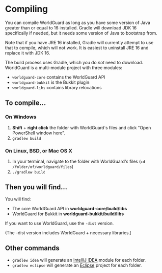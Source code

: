 Compiling
=========

You can compile WorldGuard as long as you have some version of Java greater than or equal to 16 installed. Gradle will download JDK 16 specifically if needed,
but it needs some version of Java to bootstrap from.

Note that if you have JRE 16 installed, Gradle will currently attempt to use that to compile, which will not work. It is easiest to uninstall JRE 16 and
replace it with JDK 16.

The build process uses Gradle, which you do *not* need to download. WorldGuard is a multi-module project with three modules:

* `worldguard-core` contains the WorldGuard API
* `worldguard-bukkit` is the Bukkit plugin
* `worldguard-libs` contains library relocations

## To compile...

### On Windows

1. **Shift** + **right click** the folder with WorldGuard's files and click "Open PowerShell window here".
2. `gradlew build`

### On Linux, BSD, or Mac OS X

1. In your terminal, navigate to the folder with WorldGuard's files (`cd /folder/of/worldguard/files`)
2. `./gradlew build`

## Then you will find...

You will find:

* The core WorldGuard API in **worldguard-core/build/libs**
* WorldGuard for Bukkit in **worldguard-bukkit/build/libs**

If you want to use WorldGuard, use the `-dist` version.

(The -dist version includes WorldGuard + necessary libraries.)

## Other commands

* `gradlew idea` will generate an [IntelliJ IDEA](http://www.jetbrains.com/idea/) module for each folder.
* `gradlew eclipse` will generate an [Eclipse](https://www.eclipse.org/downloads/) project for each folder.
